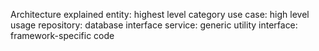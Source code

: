 
Architecture explained
entity: highest level category
use case: high level usage
repository: database interface
service: generic utility
interface: framework-specific code